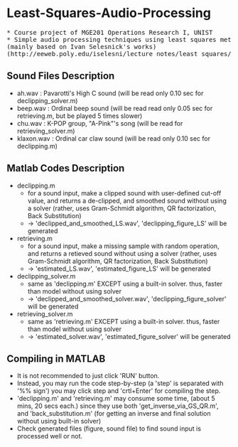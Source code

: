 # Least-Squares-Audio-Processing
<pre>
* Course project of MGE201 Operations Research I, UNIST  
* Simple audio processing techniques using least squares method
(mainly based on Ivan Selesnick's works)
(http://eeweb.poly.edu/iselesni/lecture_notes/least_squares/least_squares_SP.pdf)
</pre>


## Sound Files Description
* ah.wav 	: Pavarotti's High C sound (will be read only 0.10 sec for declipping_solver.m)
* beep.wav 	: Ordinal beep sound (will be read read only 0.05 sec for retrieving.m, but be played 5 times slower) 
* chu.wav	: K-POP group, "A-Pink"'s song (will be read for retrieving_solver.m)
* klaxon.wav	: Ordinal car claw sound (will be read only 0.10 sec for declipping.m)

## Matlab Codes Description
* declipping.m
	* for a sound input, make a clipped sound with user-defined cut-off value, and returns a de-clipped, and smoothed sound without using a solver (rather, uses Gram-Schmidt algorithm, QR factorization, Back Substitution)
	* -> 'declipped_and_smoothed_LS.wav', 'declipping_figure_LS' will be generated
* retrieving.m
	* for a sound input, make a missing sample with random operation, and returns a retieved sound without using a solver (rather, uses Gram-Schmidt algorithm, QR factorization, Back Substitution)
	* -> 'estimated_LS.wav', 'estimated_figure_LS' will be generated
* declipping_solver.m
	* same as 'declipping.m' EXCEPT using a built-in solver. thus, faster than model without using solver
	* -> 'declipped_and_smoothed_solver.wav', 'declipping_figure_solver' will be generated
* retrieving_solver.m
	* same as 'retrieving.m' EXCEPT using a built-in solver. thus, faster than model without using solver
	* -> 'estimated_solver.wav', 'estimated_figure_solver' will be generated
			  
## Compiling in MATLAB
* It is not recommended to just click 'RUN' button.
* Instead, you may run the code step-by-step (a 'step' is separated with '%% sign')
  you may click step and 'crtl+Enter' for compiling the step.
* 'declipping.m' and 'retrieving.m' may consume some time, (about 5 mins, 20 secs each.)
  since they use both 'get_inverse_via_GS_QR.m', and 'back_substitution.m'
  (for getting an inverse and final solution without using built-in solver)
* Check generated files (figure, sound file) to find sound input is processed well or not.

